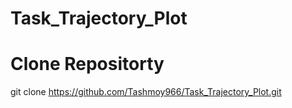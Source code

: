 # Task_Trajectory_Plot

# Clone Repositorty 
git clone https://github.com/Tashmoy966/Task_Trajectory_Plot.git
